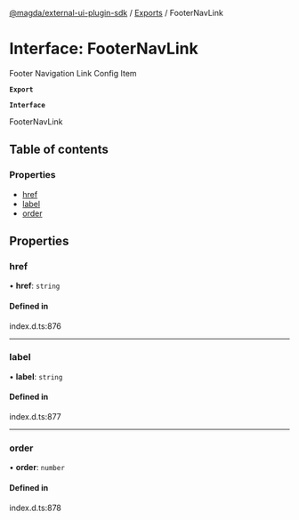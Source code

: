 [@magda/external-ui-plugin-sdk](../README.md) / [Exports](../modules.md) / FooterNavLink

# Interface: FooterNavLink

Footer Navigation Link Config Item

**`Export`**

**`Interface`**

FooterNavLink

## Table of contents

### Properties

- [href](FooterNavLink.md#href)
- [label](FooterNavLink.md#label)
- [order](FooterNavLink.md#order)

## Properties

### href

• **href**: `string`

#### Defined in

index.d.ts:876

---

### label

• **label**: `string`

#### Defined in

index.d.ts:877

---

### order

• **order**: `number`

#### Defined in

index.d.ts:878

